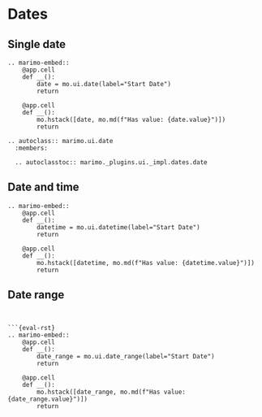# Dates

## Single date

```{eval-rst}
.. marimo-embed::
    @app.cell
    def __():
        date = mo.ui.date(label="Start Date")
        return

    @app.cell
    def __():
        mo.hstack([date, mo.md(f"Has value: {date.value}")])
        return
```

```{eval-rst}
.. autoclass:: marimo.ui.date
  :members:

  .. autoclasstoc:: marimo._plugins.ui._impl.dates.date
```

## Date and time

```{eval-rst}
.. marimo-embed::
    @app.cell
    def __():
        datetime = mo.ui.datetime(label="Start Date")
        return

    @app.cell
    def __():
        mo.hstack([datetime, mo.md(f"Has value: {datetime.value}")])
        return
```

## Date range

````{eval-rst}


```{eval-rst}
.. marimo-embed::
    @app.cell
    def __():
        date_range = mo.ui.date_range(label="Start Date")
        return

    @app.cell
    def __():
        mo.hstack([date_range, mo.md(f"Has value: {date_range.value}")])
        return
````
